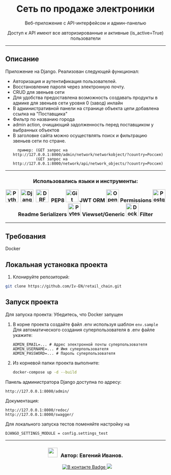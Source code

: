 <div align="center">
    <h1>Сеть по продаже электроники</h1> 
    <p>
        Веб-приложение с API-интерфейсом и админ-панелью
    </p>
    <p>Доступ к API имеют все авторизированные и активные (is_active=True) пользователи</p>
</div>

---

## Описание

Приложение на Django. Реализован следующей функционал:

- Авторизация и аутентификация пользователей.
- Восстановление пароля через электронную почту.
- CRUD для звеньев сети
- Для удобства предоставлена возможность создавать продукты в адмике для звеньев сети уровня 0 (завод) инлайн
- В административной панели на странице объекта цепи добавлена ссылка на "Поставщика"
- Фильтр по названию города
- admin action, очищающий задолженность перед поставщиком у выбранных объектов
- В заголовке сайта можно осуществлять поиск и фильтрацию звеньев сети по стране.
  ```
    пример: (GET запрос на http://127.0.0.1:8000/admin/network/networkobject/?country=Россия)
            (GET запрос на http://127.0.0.1:8000/network/api/network_objects/?country=Россия)
    ```

---

<div align="center">
    <h3 align="center">
        <p>Использовались языки и инструменты:</p>
        <div>
            <img src="https://github.com/devicons/devicon/blob/master/icons/python/python-original-wordmark.svg" title="Python" alt="Python" width="40" height="40"/>&nbsp;
            <img src="https://github.com/devicons/devicon/blob/master/icons/django/django-plain-wordmark.svg" title="Django" alt="Django" width="40" height="40"/>&nbsp;
            <img src="https://github.com/devicons/devicon/blob/master/icons/djangorest/djangorest-original-wordmark.svg" title="DRF" alt="DRF" width="40" height="40"/>&nbsp;
            PEP8
            <img src="https://github.com/devicons/devicon/blob/master/icons/git/git-original-wordmark.svg" title="Git" alt="Git" width="40" height="40"/>
            JWT
            ORM
            <img src="https://github.com/devicons/devicon/blob/master/icons/openapi/openapi-original.svg" title="OpenAPI Docs" alt="OpenAPI Docs" width="40" height="40"/>
            Permissions
            <img src="https://github.com/devicons/devicon/blob/master/icons/postgresql/postgresql-original.svg" title="PostgreSQL" alt="PostgreSQL" width="40" height="40"/>
            Readme
            Serializers
            <img src="https://github.com/devicons/devicon/blob/master/icons/pytest/pytest-original.svg" title="Pytest" alt="Pytest" width="40" height="40"/>
            Viewset/Generic
            <img src="https://github.com/devicons/devicon/blob/master/icons/docker/docker-original.svg" title="Docker" alt="Docker" width="40" height="40"/>
            Filter
        </div>
    </h3>
</div>

---

## Требования

Docker

## Локальная установка проекта

1. Клонируйте репозиторий:

```bash
git clone https://github.com/Iv-EN/retail_chain.git
```

## Запуск проекта

Для запуска проекта:
Убедитесь, что Docker запущен

1. В корне проекта создайте файл .env используя шаблон `env.sample`\
    Для автоматического создания суперпользователя в .env файле укажите:
    ```
    ADMIN_EMAIL=... # Адрес электронной почты суперпользователя
    ADMIN_USERNAME=... # Имя суперпользователя
    ADMIN_PASSWORD=... # Пароль суперпользователя
   ```
2. Из корневой папки проекта выполните:
    ```bash
    docker-compose up -d --build
    ```

Панель администратора Django доступна по адресу:
```
http://127.0.0.1:8000/admin/
```
Документация:

```
http://127.0.0.1:8000/redoc/
http://127.0.0.1:8000/swagger/
```
Для локального запуска тестов поменяйте настройку на 
```
DJANGO_SETTINGS_MODULE = config.settings_test
```
___

<h3 align="center">
    <p><img src="https://media.giphy.com/media/iY8CRBdQXODJSCERIr/giphy.gif" width="30" height="30" style="margin-right: 10px;">Автор: Евгений Иванов. </p>
</h3>
<p align="center">
     <div align="center"  class="icons-social" style="margin-left: 10px;">
            <a href="https://vk.com/engenivanov" target="blank" rel="noopener noreferrer">
                <img src="https://img.shields.io/badge/%D0%92%20%D0%BA%D0%BE%D0%BD%D1%82%D0%B0%D0%BA%D1%82%D0%B5-blue?style=for-the-badge&logo=VK&logoColor=white" alt="В контакте Badge"/>
            </a>
            <a href="https://t.me/IvENauto" target="blank" rel="noopener noreferrer">
                <img src="https://img.shields.io/badge/Telegram-2CA5E0?style=for-the-badge&logo=telegram&logoColor=white"/>
            </a>
    </div>
